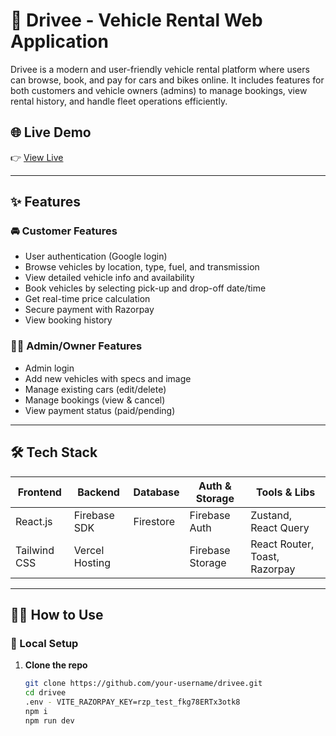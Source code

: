 # 🚗 Drivee - Vehicle Rental Web Application

Drivee is a modern and user-friendly vehicle rental platform where users can browse, book, and pay for cars and bikes online. It includes features for both customers and vehicle owners (admins) to manage bookings, view rental history, and handle fleet operations efficiently.

## 🌐 Live Demo

👉 [View Live](https://drivee-azure.vercel.app)

---


## ✨ Features

### 🚘 Customer Features
- User authentication (Google login)
- Browse vehicles by location, type, fuel, and transmission
- View detailed vehicle info and availability
- Book vehicles by selecting pick-up and drop-off date/time
- Get real-time price calculation
- Secure payment with Razorpay
- View booking history

### 🧑‍💼 Admin/Owner Features
- Admin login
- Add new vehicles with specs and image
- Manage existing cars (edit/delete)
- Manage bookings (view & cancel)
- View payment status (paid/pending)

---

## 🛠 Tech Stack

| Frontend       | Backend         | Database        | Auth & Storage     | Tools & Libs               |
|----------------|-----------------|-----------------|--------------------|----------------------------|
| React.js       | Firebase SDK    | Firestore       | Firebase Auth      | Zustand, React Query       |
| Tailwind CSS   | Vercel Hosting|                 | Firebase Storage   | React Router, Toast, Razorpay |

---

## 🧑‍💻 How to Use

### 🔧 Local Setup

1. **Clone the repo**
   ```bash
   git clone https://github.com/your-username/drivee.git
   cd drivee
   .env - VITE_RAZORPAY_KEY=rzp_test_fkg78ERTx3otk8
   npm i
   npm run dev
   
